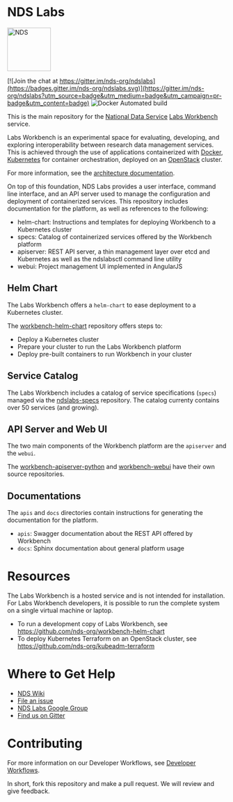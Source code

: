 # NDS Labs

<img src="https://github.com/craig-willis/ndslabs/blob/master/docs/images/logos/NDS-badge.png" width="100" alt="NDS">

[![Join the chat at https://gitter.im/nds-org/ndslabs](https://badges.gitter.im/nds-org/ndslabs.svg)](https://gitter.im/nds-org/ndslabs?utm_source=badge&utm_medium=badge&utm_campaign=pr-badge&utm_content=badge) ![Docker Automated build](https://img.shields.io/docker/automated/ndslabs/apiserver.svg?maxAge=2592000)

This is the main repository for the [National Data Service](http://www.nationaldataservice.org/) [Labs Workbench](http://www.nationaldataservice.org/platform/workbench.html) service.  

Labs Workbench is an experimental space for evaluating, developing, and exploring interoperability between research data management services. This is achieved through the use of applications containerized with [Docker](https://www.docker.com/what-docker), [Kubernetes](http://kubernetes.io/docs/whatisk8s/) for container orchestration, deployed on an [OpenStack](https://www.openstack.org/) cluster.

For more information, see the [architecture documentation](https://opensource.ncsa.illinois.edu/confluence/display/NDS/Workbench+Architecture).

On top of this foundation, NDS Labs provides a user interface, command line interface, and an API server used to manage the configuration and deployment of containerized services. This repository includes documentation for the platform, as well as references to the following:

* helm-chart: Instructions and templates for deploying Workbench to a Kubernetes cluster
* specs: Catalog of containerized services offered by the Workbench platform
* apiserver: REST API server, a thin management layer over etcd and Kubernetes as well as the ndslabsctl command line utility
* webui: Project management UI implemented in AngularJS

## Helm Chart 
The Labs Workbench offers a `helm-chart` to ease deployment to a Kubernetes cluster.

The [workbench-helm-chart](https://github.com/nds-org/workbench-helm-chart) repository offers steps to:

* Deploy a Kubernetes cluster
* Prepare your cluster to run the Labs Workbench platform
* Deploy pre-built containers to run Workbench in your cluster

## Service Catalog 
The Labs Workbench includes a catalog of service specifications (`specs`) managed via
the [ndslabs-specs](https://github.com/nds-org/ndslabs-specs) repository. The catalog currenty contains over 50 services (and growing).

## API Server and Web UI
The two main components of the Workbench platform are the `apiserver` and the `webui`.

The [workbench-apiserver-python](https://github.com/nds-org/workbench-apiserver-python) and [workbench-webui](https://github.com/nds-org/workbench-webui) have their own source repositories.

## Documentations
The `apis` and `docs` directories contain instructions for generating the documentation for the platform.

* `apis`: Swagger documentation about the REST API offered by Workbench
* `docs`: Sphinx documentation about general platform usage

# Resources
The Labs Workbench is a hosted service and is not intended for installation. For Labs Workbench developers, it is possible to run the complete system on a single virtual machine or laptop. 

* To run a development copy of Labs Workbench, see https://github.com/nds-org/workbench-helm-chart
* To deploy Kubernetes Terraform on an OpenStack cluster, see https://github.com/nds-org/kubeadm-terraform

# Where to Get Help
* [NDS Wiki](https://nationaldataservice.atlassian.net/wiki/display/NDSC/NDS+Labs+Workbench)
* [File an issue](https://github.com/nds-org/ndslabs/issues)
* [NDS Labs Google Group](https://groups.google.com/forum/#!forum/ndslabs/)
* [Find us on Gitter](https://gitter.im/nds-org/ndslabs)


# Contributing
For more information on our Developer Workflows, see [Developer Workflows](https://opensource.ncsa.illinois.edu/confluence/display/NDS/Developer+Workflows).

In short, fork this repository and make a pull request. We will review and give feedback.
